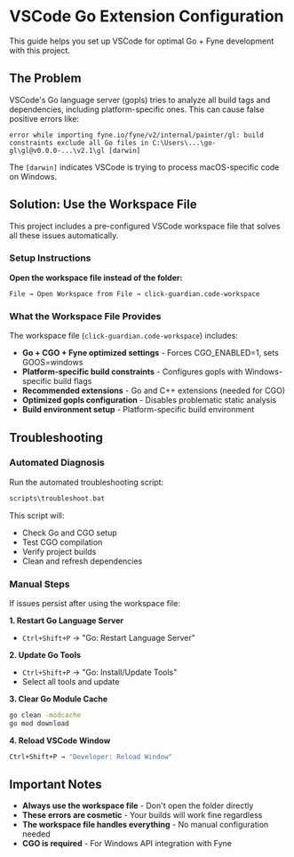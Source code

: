 # VSCode Go Extension Configuration

This guide helps you set up VSCode for optimal Go + Fyne development with this project.

## The Problem

VSCode's Go language server (gopls) tries to analyze all build tags and dependencies, including platform-specific ones. This can cause false positive errors like:

```
error while importing fyne.io/fyne/v2/internal/painter/gl: build constraints exclude all Go files in C:\Users\...\go-gl\gl@v0.0.0-...\v2.1\gl [darwin]
```

The `[darwin]` indicates VSCode is trying to process macOS-specific code on Windows.

## Solution: Use the Workspace File

This project includes a pre-configured VSCode workspace file that solves all these issues automatically.

### Setup Instructions

**Open the workspace file instead of the folder:**

```
File → Open Workspace from File → click-guardian.code-workspace
```

### What the Workspace File Provides

The workspace file (`click-guardian.code-workspace`) includes:

- **Go + CGO + Fyne optimized settings** - Forces CGO_ENABLED=1, sets GOOS=windows
- **Platform-specific build constraints** - Configures gopls with Windows-specific build flags
- **Recommended extensions** - Go and C++ extensions (needed for CGO)
- **Optimized gopls configuration** - Disables problematic static analysis
- **Build environment setup** - Platform-specific build environment

## Troubleshooting

### Automated Diagnosis

Run the automated troubleshooting script:

```bash
scripts\troubleshoot.bat
```

This script will:

- Check Go and CGO setup
- Test CGO compilation
- Verify project builds
- Clean and refresh dependencies

### Manual Steps

If issues persist after using the workspace file:

**1. Restart Go Language Server**

- `Ctrl+Shift+P` → "Go: Restart Language Server"

**2. Update Go Tools**

- `Ctrl+Shift+P` → "Go: Install/Update Tools"
- Select all tools and update

**3. Clear Go Module Cache**

```bash
go clean -modcache
go mod download
```

**4. Reload VSCode Window**

```bash
Ctrl+Shift+P → "Developer: Reload Window"
```

## Important Notes

- **Always use the workspace file** - Don't open the folder directly
- **These errors are cosmetic** - Your builds will work fine regardless
- **The workspace file handles everything** - No manual configuration needed
- **CGO is required** - For Windows API integration with Fyne
